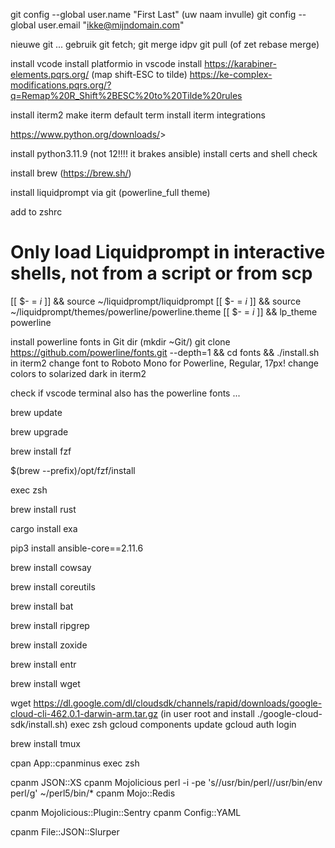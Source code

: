 git config --global user.name "First Last" (uw naam invulle)
git config --global user.email "ikke@mijndomain.com"

nieuwe git ... gebruik git fetch; git merge idpv git pull (of zet rebase merge)

install vcode
install platformio in vscode
install https://karabiner-elements.pqrs.org/ (map shift-ESC to tilde)
https://ke-complex-modifications.pqrs.org/?q=Remap%20R_Shift%2BESC%20to%20Tilde%20rules

install iterm2
make iterm default term
install iterm integrations

<https://www.python.org/downloads/>>

install python3.11.9 (not 12!!!! it brakes ansible)
install certs and shell check

install brew (https://brew.sh/)

install liquidprompt via git (powerline_full theme)

add to zshrc 
# Only load Liquidprompt in interactive shells, not from a script or from scp
[[ $- = *i* ]] && source ~/liquidprompt/liquidprompt
[[ $- = *i* ]] && source ~/liquidprompt/themes/powerline/powerline.theme
[[ $- = *i* ]] && lp_theme powerline

install powerline fonts in Git dir (mkdir ~Git/) git clone https://github.com/powerline/fonts.git --depth=1 && cd fonts && ./install.sh
in iterm2 change font to Roboto Mono for Powerline, Regular, 17px!
change colors to solarized dark in iterm2

check if vscode terminal also has the powerline fonts ...

brew update

brew upgrade

brew install fzf

$(brew --prefix)/opt/fzf/install

exec zsh

brew install rust

cargo install exa

pip3 install ansible-core==2.11.6

brew install cowsay

brew install coreutils

brew install bat

brew install ripgrep

brew install zoxide

brew install entr

brew install wget

wget https://dl.google.com/dl/cloudsdk/channels/rapid/downloads/google-cloud-cli-462.0.1-darwin-arm.tar.gz
(in user root and install ./google-cloud-sdk/install.sh)
exec zsh
gcloud components update
gcloud auth login

brew install tmux

cpan App::cpanminus
exec zsh

cpanm JSON::XS
cpanm Mojolicious
perl -i -pe 's/\/usr\/bin\/perl/\/usr\/bin\/env perl/g' ~/perl5/bin/*
cpanm Mojo::Redis

cpanm Mojolicious::Plugin::Sentry
cpanm Config::YAML

cpanm File::JSON::Slurper


